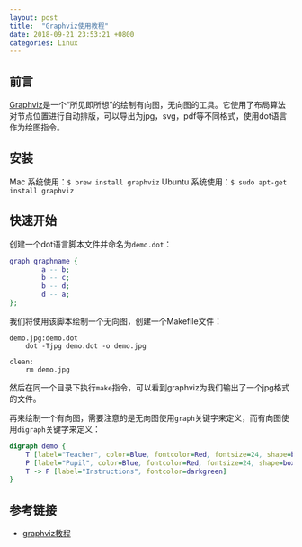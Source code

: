 ```yaml
---
layout: post
title:  "Graphviz使用教程"
date: 2018-09-21 23:53:21 +0800
categories: Linux
---
```


## 前言

[Graphviz](http://graphviz.org/about/)是一个“所见即所想”的绘制有向图，无向图的工具。它使用了布局算法对节点位置进行自动排版，可以导出为jpg，svg，pdf等不同格式，使用dot语言作为绘图指令。

## 安装

Mac 系统使用：``$ brew install graphviz``
Ubuntu 系统使用：``$ sudo apt-get install graphviz``

## 快速开始

创建一个dot语言脚本文件并命名为`demo.dot`：

```dot
graph graphname {
        a -- b;
        b -- c;
        b -- d;
        d -- a;
};
```

我们将使用该脚本绘制一个无向图，创建一个Makefile文件：

```
demo.jpg:demo.dot
	dot -Tjpg demo.dot -o demo.jpg

clean:
	rm demo.jpg
```

然后在同一个目录下执行``make``指令，可以看到graphviz为我们输出了一个jpg格式的文件。

再来绘制一个有向图，需要注意的是无向图使用``graph``关键字来定义，而有向图使用``digraph``关键字来定义：

```dot
digraph demo {
    T [label="Teacher", color=Blue, fontcolor=Red, fontsize=24, shape=box]
    P [label="Pupil", color=Blue, fontcolor=Red, fontsize=24, shape=box]
    T -> P [label="Instructions", fontcolor=darkgreen]
}
```

## 参考链接
* [graphviz教程](https://blog.csdn.net/mcgrady_tracy/article/details/47132485)

